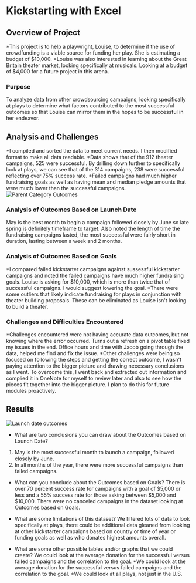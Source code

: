 # Kickstarting with Excel

## Overview of Project
*This project is to help a playwright, Louise, to determine if the use of crowdfunding is a viable source for funding her play. She is estimating a budget of $10,000. 
*Louise was also interested in learning about the Great Britain theater market, looking specifically at musicals. Looking at a budget of $4,000 for a future project in this arena.

### Purpose
To analyze data from other crowdsourcing campaigns, looking specifically at plays to determine what factors contributed to the most successful outcomes so that Louise can mirror them in the hopes to be successful in her endeavor.

## Analysis and Challenges
*I compiled and sorted the data to meet current needs. I then modified format to make all data readable. 
*Data shows that of the 912 theater campaigns, 525 were successful. By drilling down further to specifically look at plays, we can see that of the 314 campaigns, 238 were successful reflecting over 75% success rate. 
*Failed campaigns had much higher fundraising goals as well as having mean and median pledge amounts that were much lower than the successful campaigns.
![Parent Category Outcomes](https://user-images.githubusercontent.com/96350410/146684996-cf95b732-7fe0-4806-8bbb-085d25755135.png)

### Analysis of Outcomes Based on Launch Date
May is the best month to begin a campaign followed closely by June so late spring is definitely timeframe to target. Also noted the length of time the fundraising campaigns lasted, the most successful were fairly short in duration, lasting between a week and 2 months.
### Analysis of Outcomes Based on Goals
*I compared failed kickstarter campaigns against sussessful kickstarter campaigns and noted the failed campaigns have much higher fundraising goals. Louise is asking for $10,000, which is more than twice that of successful campaigns. I would suggest lowering the goal.
*There were some outliers that likely indicate fundraising for plays in conjunction with theater building proposals. These can be eliminated as Louise isn't looking to build a theater.

### Challenges and Difficulties Encountered
*Challenges encountered were not having accurate data outcomes, but not knowing where the error occurred. Turns out a refresh on a pivot table fixed my issues in the end. Office hours and time with Jacob going through the data, helped me find and fix the issue. 
*Other challenges were being so focused on following the steps and getting the correct outcome, I wasn't paying attention to the bigger picture and drawing necessary conclusions as I went. To overcome this, I went back and extracted out information and complied it in OneNote for myself to review later and also to see how the pieces fit together into the bigger picture. I plan to do this for future modules proactively. 

## Results
![Launch date outcomes](https://user-images.githubusercontent.com/96350410/146685088-ecf3a936-5d61-4fcb-a3fd-5fe501fd08d6.png)


- What are two conclusions you can draw about the Outcomes based on Launch Date?
1. May is the most successful month to launch a campaign, followed closely by June. 
2. In all months of the year, there were more successful campaigns than failed campaigns. 

- What can you conclude about the Outcomes based on Goals?
There is over 70 percent success rate for campaigns with a goal of $5,000 or less and a 55% success rate for those asking between $5,000 and $10,000. 
There were no canceled campaigns in the dataset looking at Outcomes based on Goals.

- What are some limitations of this dataset?
We filtered lots of data to look specifically at plays, there could be additional data gleaned from looking at other kickstarter campaigns based on country or time of year or funding goals as well as who donates highest amounts overall. 

- What are some other possible tables and/or graphs that we could create?
We could look at the average donation for the successful versus failed campaigns and the correlation to the goal. 
*We could look at the average donation for the successful versus failed campaigns and the correlation to the goal.
*We could look at all plays, not just in the U.S.
